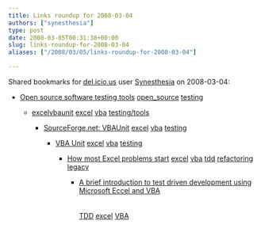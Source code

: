 ```yaml
---
title: Links roundup for 2008-03-04
authors: ["synesthesia"]
type: post
date: 2008-03-05T00:31:38+00:00
slug: links-roundup-for-2008-03-04 
aliases: ["/2008/03/05/links-roundup-for-2008-03-04"]

---
```

Shared bookmarks for [del.icio.us][1] user [Synesthesia][2] on 2008-03-04:

  * [Open source software testing tools][3] 
    [open_source][4] [testing][5] </li> 
    
      * [excelvbaunit][6] 
        [excel][7] [vba][8] [testing/tools][9] </li> 
        
          * [SourceForge.net: VBAUnit][10] 
            [excel][7] [vba][8] [testing][5] </li> 
            
              * [VBA Unit][11] 
                [excel][7] [vba][8] [testing][5] </li> 
                
                  * [How most Excel problems start][12] 
                    [excel][7] [vba][8] [tdd][13] [refactoring][14] [legacy][15] </li> 
                    
                      * [A brief introduction to test driven development using Microsoft Eccel and VBA][16]  
                        <br>   
                        [TDD][17] [excel][7] [VBA][18] </ul>

 [1]: https://del.icio.us/
 [2]: https://del.icio.us/synesthesia
 [3]: https://www.opensourcetesting.org/
 [4]: https://del.icio.us/synesthesia/open_source
 [5]: https://del.icio.us/synesthesia/testing
 [6]: https://code.google.com/p/excelvbaunit
 [7]: https://del.icio.us/synesthesia/excel
 [8]: https://del.icio.us/synesthesia/vba
 [9]: https://del.icio.us/synesthesia/testing%2Ftools
 [10]: https://sourceforge.net/projects/vbaunit
 [11]: https://www.richardjones.info/home/downloads.html
 [12]: https://excel-vba-expert.com/?p=3
 [13]: https://del.icio.us/synesthesia/tdd
 [14]: https://del.icio.us/synesthesia/refactoring
 [15]: https://del.icio.us/synesthesia/legacy
 [16]: https://www.clarkeching.com/files/tdd_for_managers_and_nonprogrammers_using_excell_and_vba_final.pdf
 [17]: https://del.icio.us/synesthesia/TDD
 [18]: https://del.icio.us/synesthesia/VBA